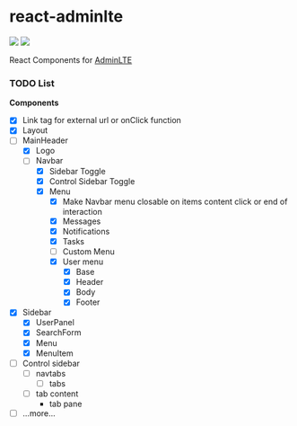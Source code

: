 # react-adminlte

![](https://travis-ci.org/falmar/react-adminlte.svg?branch=master)
![](https://img.shields.io/codecov/c/github/falmar/react-adminlte.svg)

React Components for [AdminLTE](https://github.com/almasaeed2010/AdminLTE)


### TODO List

**Components**

- [x] Link <a> tag for external url or onClick function
- [x] Layout
- [ ] MainHeader
  - [x] Logo
  - [ ] Navbar    
    - [x] Sidebar Toggle
    - [x] Control Sidebar Toggle
    - [x] Menu
      - [x] Make Navbar menu closable on items content click or end of interaction
      - [x] Messages
      - [x] Notifications
      - [x] Tasks
      - [ ] Custom Menu
      - [x] User menu
        - [x] Base
        - [x] Header
        - [x] Body
        - [x] Footer
- [x] Sidebar
  - [x] UserPanel
  - [x] SearchForm
  - [x] Menu
  - [x] MenuItem
- [ ] Control sidebar
  - [ ] navtabs
    - [ ] tabs
  - [ ] tab content
    - tab pane
- [ ] ...more...

